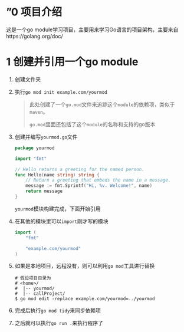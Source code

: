 # ”0 项目介绍
这是一个go module学习项目，主要用来学习Go语言的项目架构，主要来自https://golang.org/doc/

# 1 创建并引用一个go module
1. 创建文件夹

2. 执行`go mod init example.com/yourmod`

    > 此处创建了一个`go.mod`文件来追踪这个`module`的依赖项，类似于`maven`。
    >
    > `go.mod`里面还包括了这个`module`的名称和支持的go版本

3. 创建并编写`yourmod.go`文件

    ```go
    package yourmod
    
    import "fmt"
    
    // Hello returns a greeting for the named person.
    func Hello(name string) string {
        // Return a greeting that embeds the name in a message.
        message := fmt.Sprintf("Hi, %v. Welcome!", name)
        return message
    }
    ```

    `yourmod`模块构建完成，下面开始引用

4. 在其他的模块里可以`import`刚才写的模块

    ```go
    import (
        "fmt"
    
        "example.com/yourmod"
    )
    ```

5. 如果是本地项目，远程没有，则可以利用`go mod`工具进行替换

    ```shell
    # 假设项目目录为
    # <home>/
    #  |-- yourmod/
    #  |-- callProject/
    $ go mod edit -replace example.com/yourmod=../yourmod
    ```

6. 完成后执行`go mod tidy`来同步依赖项

7. 之后就可以执行`go run .`来执行程序了

